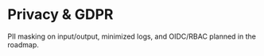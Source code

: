 # Privacy & GDPR
PII masking on input/output, minimized logs, and OIDC/RBAC planned in the roadmap.

